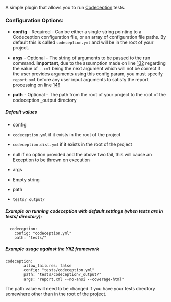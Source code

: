 A simple plugin that allows you to run [Codeception](http://codeception.com/) tests.

### Configuration Options:

* **config** - Required - Can be either a single string pointing to a Codeception configuration file, or an array of configuration file paths. By default this is called `codeception.yml` and will be in the root of your project.

* **args** - Optional - The string of arguments to be passed to the run command. **Important**, due to the assumption made on line [132](https://github.com/Block8/PHPCI/blob/master/PHPCI/Plugin/Codeception.php#L132) regarding the value of `--xml` being the next argument which will not be correct if the user provides arguments using this config param, you must specify `report.xml` before any user input arguments to satisfy the report processing on line [146](https://github.com/Block8/PHPCI/blob/master/PHPCI/Plugin/Codeception.php#L146)

* **path** - Optional - The path from the root of your project to the root of the codeception _output directory

##### Default values

- config
 - `codeception.yml` if it exists in the root of the project
 - `codeception.dist.yml` if it exists in the root of the project
 - null if no option provided and the above two fail, this will cause an Exception to be thrown on execution

- args
 - Empty string

- path
 - `tests/_output/`

##### Example on running codeception with default settings (when tests are in tests/ directory):

```
  codeception:
    config: "codeception.yml"
    path: "tests/"
```

##### Example usage against the Yii2 framework

```
codeception:
        allow_failures: false
        config: "tests/codeception.yml"
        path: "tests/codeception/_output/"
        args: "report.xml --no-ansi --coverage-html"
```

The path value will need to be changed if you have your tests directory somewhere other than in the root of the project.